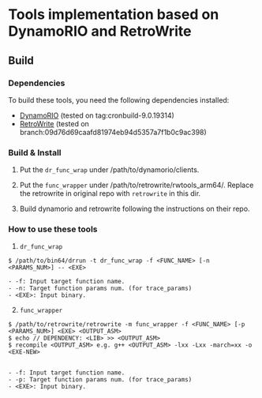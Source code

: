 # Tools implementation based on DynamoRIO and RetroWrite

## Build

### Dependencies

To build these tools, you need the following dependencies installed:
- [DynamoRIO](https://github.com/DynamoRIO/dynamorio)  (tested on tag:cronbuild-9.0.19314)
- [RetroWrite](https://github.com/HexHive/retrowrite) (tested on branch:09d76d69caafd81974eb94d5357a7f1b0c9ac398)

### Build & Install

1. Put the `dr_func_wrap` under /path/to/dynamorio/clients.

2. Put the `func_wrapper` under /path/to/retrowrite/rwtools_arm64/. Replace the retrowrite in original repo with `retrowrite` in this dir.

3. Build dynamorio and retrowrite following the instructions on their repo.

### How to use these tools

1. `dr_func_wrap`

```
$ /path/to/bin64/drrun -t dr_func_wrap -f <FUNC_NAME> [-n <PARAMS_NUM>] -- <EXE>

- -f: Input target function name.
- -n: Target function params num. (for trace_params)
- <EXE>: Input binary.
```

2. `func_wrapper`

```
$ /path/to/retrowrite/retrowrite -m func_wrapper -f <FUNC_NAME> [-p <PARAMS_NUM>] <EXE> <OUTPUT_ASM>
$ echo // DEPENDENCY: <LIB> >> <OUTPUT_ASM>
$ recompile <OUTPUT_ASM> e.g. g++ <OUTPUT_ASM> -lxx -Lxx -march=xx -o <EXE-NEW>


- -f: Input target function name.
- -p: Target function params num. (for trace_params)
- <EXE>: Input binary.
```
